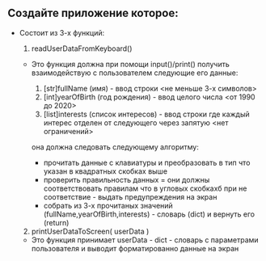 ## Создайте приложение которое:

* Состоит из 3-х функций:
  1. readUserDataFromKeyboard()
    - Это функция должна при помощи input()/print() получить взаимодействую с пользователем следующие его данные:
      1. [str]fullName (имя) - ввод строки <не меньше 3-х символов>
      2. [int]yearOfBirth (год рождения) - ввод целого числа <от 1990 до 2020>
      3. [list]interests (список интересов) - ввод строки где каждый интерес отделен от следующего через запятую <нет ограничений>
      
      она должна следовать следующему алгоритму:
        - прочитать данные с клавиатуры и преобразовать в тип что указан в квадратных скобках выше
        - проверить правильность данных = они должны соответствовать правилам что в угловых скобкахб при не соответствие - выдать предупреждения на экран
        - собрать из 3-х прочитаных значений (fullName,yearOfBirth,interests) - словарь (dict) и вернуть его (return)
        
  2. printUserDataToScreen( userData )
    - Это функция принимает userData - dict - словарь с параметрами пользователя и выводит форматированно данные на экран


  
